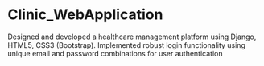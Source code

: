 # Clinic_WebApplication
 Designed and developed a healthcare management platform using Django, HTML5, CSS3 (Bootstrap). Implemented robust login functionality using unique email and password combinations for user authentication
